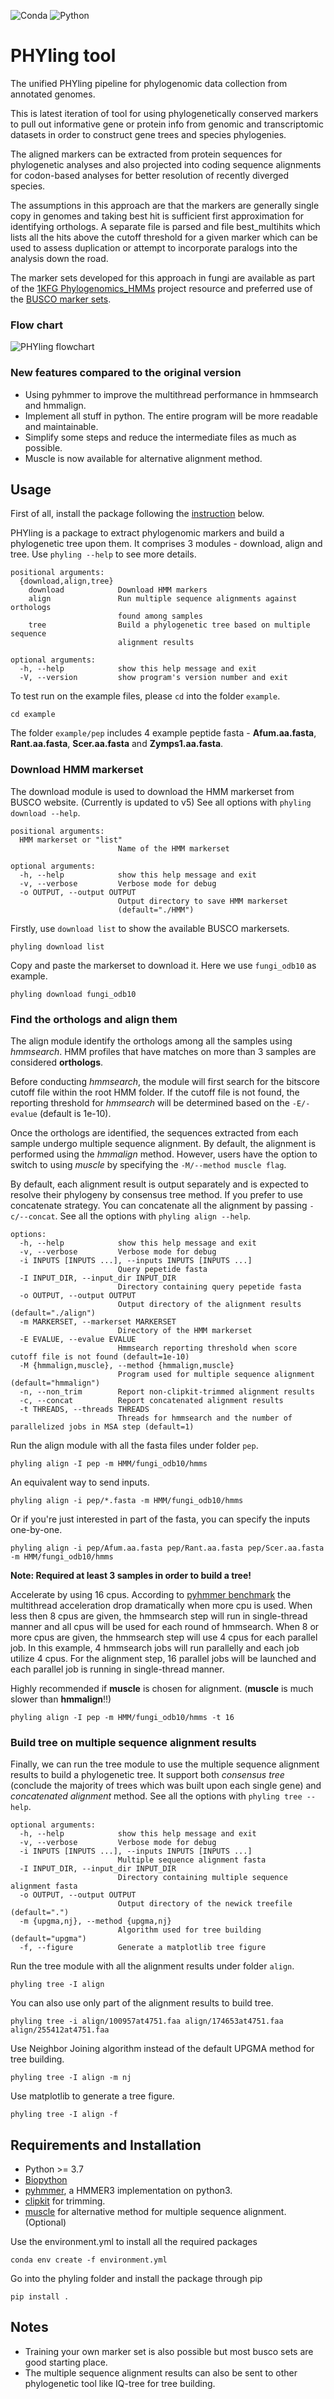 ![Conda](https://github.com/stajichlab/PHYling_unified/actions/workflows/conda-building-check.yml/badge.svg)
![Python](https://img.shields.io/badge/python-3.9_%7C_3.10_%7C_3.10-blue)

# PHYling tool
The unified PHYling pipeline for phylogenomic data collection from annotated genomes.

This is latest iteration of tool for using phylogenetically conserved markers to pull out informative
gene or protein info from genomic and transcriptomic datasets in order to construct gene trees and species phylogenies.

The aligned markers can be extracted from protein sequences for phylogenetic analyses and also projected into coding sequence alignments for codon-based analyses for better resolution of recently diverged species.

The assumptions in this approach are that the markers are generally single copy in genomes and taking best hit is sufficient first approximation for identifying orthologs. A separate file is parsed and file best_multihits which lists all the hits above the cutoff threshold for a given marker which can be used to assess duplication or attempt to incorporate paralogs into the analysis down the road.

The marker sets developed for this approach in fungi are available as part of the [1KFG Phylogenomics_HMMs](https://github.com/1KFG/Phylogenomics_HMMs) project resource and preferred use of the [BUSCO marker sets](https://busco-data.ezlab.org/v5/data/lineages/).

### Flow chart
![PHYling flowchart](misc/phyling_flowchart.png)

### New features compared to the original version
- Using pyhmmer to improve the multithread performance in hmmsearch and hmmalign.
- Implement all stuff in python. The entire program will be more readable and maintainable.
- Simplify some steps and reduce the intermediate files as much as possible.
- Muscle is now available for alternative alignment method.

## Usage
First of all, install the package following the [instruction](#requirements-and-installation) below.

PHYling is a package to extract phylogenomic markers and build a phylogenetic
tree upon them. It comprises 3 modules - download, align and tree. Use `phyling --help` to see more details.
```
positional arguments:
  {download,align,tree}
    download            Download HMM markers
    align               Run multiple sequence alignments against orthologs
                        found among samples
    tree                Build a phylogenetic tree based on multiple sequence
                        alignment results

optional arguments:
  -h, --help            show this help message and exit
  -V, --version         show program's version number and exit
```

To test run on the example files, please `cd` into the folder `example`.
```
cd example
```
The folder `example/pep` includes 4 example peptide fasta - **Afum.aa.fasta**, **Rant.aa.fasta**, **Scer.aa.fasta** and **Zymps1.aa.fasta**.

### Download HMM markerset
The download module is used to download the HMM markerset from BUSCO website. (Currently is updated to v5)
See all options with `phyling download --help`.
```
positional arguments:
  HMM markerset or "list"
                        Name of the HMM markerset

optional arguments:
  -h, --help            show this help message and exit
  -v, --verbose         Verbose mode for debug
  -o OUTPUT, --output OUTPUT
                        Output directory to save HMM markerset
                        (default="./HMM")
```

Firstly, use `download list` to show the available BUSCO markersets.
```
phyling download list
```

Copy and paste the markerset to download it. Here we use `fungi_odb10` as example.
```
phyling download fungi_odb10
```

### Find the orthologs and align them
The align module identify the orthologs among all the samples using *hmmsearch*.
HMM profiles that have matches on more than 3 samples are considered **orthologs**.

Before conducting *hmmsearch*, the module will first search for the bitscore cutoff file within the root HMM folder.
If the cutoff file is not found, the reporting threshold for *hmmsearch* will be determined based on the `-E/-evalue` (default is 1e-10).

Once the orthologs are identified, the sequences extracted from each sample undergo multiple sequence alignment.
By default, the alignment is performed using the *hmmalign* method.
However, users have the option to switch to using *muscle* by specifying the `-M/--method muscle flag`.

By default, each alignment result is output separately and is expected to resolve their phylogeny by consensus tree method.
If you prefer to use concatenate strategy. You can concatenate all the alignment by passing `-c/--concat`.
See all the options with `phyling align --help`.
```
options:
  -h, --help            show this help message and exit
  -v, --verbose         Verbose mode for debug
  -i INPUTS [INPUTS ...], --inputs INPUTS [INPUTS ...]
                        Query pepetide fasta
  -I INPUT_DIR, --input_dir INPUT_DIR
                        Directory containing query pepetide fasta
  -o OUTPUT, --output OUTPUT
                        Output directory of the alignment results (default="./align")
  -m MARKERSET, --markerset MARKERSET
                        Directory of the HMM markerset
  -E EVALUE, --evalue EVALUE
                        Hmmsearch reporting threshold when score cutoff file is not found (default=1e-10)
  -M {hmmalign,muscle}, --method {hmmalign,muscle}
                        Program used for multiple sequence alignment (default="hmmalign")
  -n, --non_trim        Report non-clipkit-trimmed alignment results
  -c, --concat          Report concatenated alignment results
  -t THREADS, --threads THREADS
                        Threads for hmmsearch and the number of parallelized jobs in MSA step (default=1)
```

Run the align module with all the fasta files under folder `pep`.
```
phyling align -I pep -m HMM/fungi_odb10/hmms
```

An equivalent way to send inputs.
```
phyling align -i pep/*.fasta -m HMM/fungi_odb10/hmms
```

Or if you're just interested in part of the fasta, you can specify the inputs one-by-one.
```
phyling align -i pep/Afum.aa.fasta pep/Rant.aa.fasta pep/Scer.aa.fasta -m HMM/fungi_odb10/hmms
```
**Note: Required at least 3 samples in order to build a tree!**

Accelerate by using 16 cpus.
According to [pyhmmer benchmark](https://pyhmmer.readthedocs.io/en/stable/benchmarks.html) the multithread acceleration drop dramatically when more cpu is used.
When less then 8 cpus are given, the hmmsearch step will run in single-thread manner and all cpus will be used for each round of hmmsearch.
When 8 or more cpus are given, the hmmsearch step will use 4 cpus for each parallel job.
In this example, 4 hmmsearch jobs will run parallelly and each job utilize 4 cpus.
For the alignment step, 16 parallel jobs will be launched and each parallel job is running in single-thread manner.

Highly recommended if **muscle** is chosen for alignment. (**muscle** is much slower than **hmmalign**!!)
```
phyling align -I pep -m HMM/fungi_odb10/hmms -t 16
```

### Build tree on multiple sequence alignment results
Finally, we can run the tree module to use the multiple sequence alignment results to build a phylogenetic tree.
It support both *consensus tree* (conclude the majority of trees which was built upon each single gene) and *concatenated alignment* method.
See all the options with `phyling tree --help`.
```
optional arguments:
  -h, --help            show this help message and exit
  -v, --verbose         Verbose mode for debug
  -i INPUTS [INPUTS ...], --inputs INPUTS [INPUTS ...]
                        Multiple sequence alignment fasta
  -I INPUT_DIR, --input_dir INPUT_DIR
                        Directory containing multiple sequence alignment fasta
  -o OUTPUT, --output OUTPUT
                        Output directory of the newick treefile (default=".")
  -m {upgma,nj}, --method {upgma,nj}
                        Algorithm used for tree building (default="upgma")
  -f, --figure          Generate a matplotlib tree figure
```

Run the tree module with all the alignment results under folder `align`.
```
phyling tree -I align
```

You can also use only part of the alignment results to build tree.
```
phyling tree -i align/100957at4751.faa align/174653at4751.faa align/255412at4751.faa
```

Use Neighbor Joining algorithm instead of the default UPGMA method for tree building.
```
phyling tree -I align -m nj
```

Use matplotlib to generate a tree figure.
```
phyling tree -I align -f
```

## Requirements and Installation
- Python >= 3.7
- [Biopython](https://biopython.org/)
- [pyhmmer](https://pyhmmer.readthedocs.io/en/stable/index.html), a HMMER3 implementation on python3.
- [clipkit](https://jlsteenwyk.com/ClipKIT/) for trimming.
- [muscle](https://drive5.com/muscle5/) for alternative method for multiple sequence alignment. (Optional)

Use the environment.yml to install all the required packages
```
conda env create -f environment.yml
```

Go into the phyling folder and install the package through pip
```
pip install .
```

## Notes
- Training your own marker set is also possible but most busco sets are good starting place.
- The multiple sequence alignment results can also be sent to other phylogenetic tool like IQ-tree for tree building.

